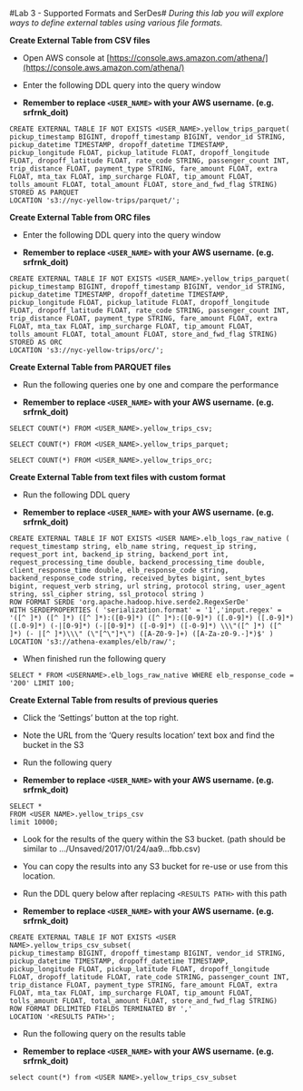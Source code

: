#Lab 3 - Supported Formats and SerDes#
*During this lab you will explore ways to define external tables using various file formats.*

**Create External Table from CSV files**
- Open AWS console at [https://console.aws.amazon.com/athena/](https://console.aws.amazon.com/athena/)

- Enter the following DDL query into the query window
- **Remember to replace `<USER_NAME>` with your AWS username. (e.g. srfrnk_doit)**
```
CREATE EXTERNAL TABLE IF NOT EXISTS <USER_NAME>.yellow_trips_parquet(
pickup_timestamp BIGINT, dropoff_timestamp BIGINT, vendor_id STRING, pickup_datetime TIMESTAMP, dropoff_datetime TIMESTAMP, pickup_longitude FLOAT, pickup_latitude FLOAT, dropoff_longitude FLOAT, dropoff_latitude FLOAT, rate_code STRING, passenger_count INT, trip_distance FLOAT, payment_type STRING, fare_amount FLOAT, extra FLOAT, mta_tax FLOAT, imp_surcharge FLOAT, tip_amount FLOAT, tolls_amount FLOAT, total_amount FLOAT, store_and_fwd_flag STRING)
STORED AS PARQUET
LOCATION 's3://nyc-yellow-trips/parquet/';
```

**Create External Table from ORC files**
- Enter the following DDL query into the query window

- **Remember to replace `<USER_NAME>` with your AWS username. (e.g. srfrnk_doit)**

```
CREATE EXTERNAL TABLE IF NOT EXISTS <USER_NAME>.yellow_trips_parquet(
pickup_timestamp BIGINT, dropoff_timestamp BIGINT, vendor_id STRING, pickup_datetime TIMESTAMP, dropoff_datetime TIMESTAMP, pickup_longitude FLOAT, pickup_latitude FLOAT, dropoff_longitude FLOAT, dropoff_latitude FLOAT, rate_code STRING, passenger_count INT, trip_distance FLOAT, payment_type STRING, fare_amount FLOAT, extra FLOAT, mta_tax FLOAT, imp_surcharge FLOAT, tip_amount FLOAT, tolls_amount FLOAT, total_amount FLOAT, store_and_fwd_flag STRING)
STORED AS ORC
LOCATION 's3://nyc-yellow-trips/orc/';
```

**Create External Table from PARQUET files**
- Run the following queries one by one and compare the performance

- **Remember to replace `<USER_NAME>` with your AWS username. (e.g. srfrnk_doit)**

```
SELECT COUNT(*) FROM <USER_NAME>.yellow_trips_csv;

SELECT COUNT(*) FROM <USER_NAME>.yellow_trips_parquet;

SELECT COUNT(*) FROM <USER_NAME>.yellow_trips_orc;
```

**Create External Table from text files with custom format**
- Run the following DDL query

- **Remember to replace `<USER_NAME>` with your AWS username. (e.g. srfrnk_doit)**

```
CREATE EXTERNAL TABLE IF NOT EXISTS <USER NAME>.elb_logs_raw_native ( request_timestamp string, elb_name string, request_ip string, request_port int, backend_ip string, backend_port int, request_processing_time double, backend_processing_time double, client_response_time double, elb_response_code string, backend_response_code string, received_bytes bigint, sent_bytes bigint, request_verb string, url string, protocol string, user_agent string, ssl_cipher string, ssl_protocol string )
ROW FORMAT SERDE 'org.apache.hadoop.hive.serde2.RegexSerDe'
WITH SERDEPROPERTIES ( 'serialization.format' = '1','input.regex' = '([^ ]*) ([^ ]*) ([^ ]*):([0-9]*) ([^ ]*):([0-9]*) ([.0-9]*) ([.0-9]*) ([.0-9]*) (-|[0-9]*) (-|[0-9]*) ([-0-9]*) ([-0-9]*) \\\"([^ ]*) ([^ ]*) (- |[^ ]*)\\\" (\"[^\"]*\") ([A-Z0-9-]+) ([A-Za-z0-9.-]*)$' ) 
LOCATION 's3://athena-examples/elb/raw/';
```

- When finished run the following query

```
SELECT * FROM <USERNAME>.elb_logs_raw_native WHERE elb_response_code = '200' LIMIT 100;
```

**Create External Table from results of previous queries**
- Click the ‘Settings’ button at the top right.

- Note the URL from the ‘Query results location’ text box and find the bucket in the S3
- Run the following query
- **Remember to replace `<USER_NAME>` with your AWS username. (e.g. srfrnk_doit)**

```
SELECT * 
FROM <USER NAME>.yellow_trips_csv 
limit 10000;
```

- Look for the results of the query within the S3 bucket. (path should be similar to .../Unsaved/2017/01/24/aa9...fbb.csv)

- You can copy the results into any S3 bucket for re-use or use from this location.
- Run the DDL query below after replacing `<RESULTS PATH>` with this path  
- **Remember to replace `<USER_NAME>` with your AWS username. (e.g. srfrnk_doit)**
```
CREATE EXTERNAL TABLE IF NOT EXISTS <USER NAME>.yellow_trips_csv_subset(
pickup_timestamp BIGINT, dropoff_timestamp BIGINT, vendor_id STRING, pickup_datetime TIMESTAMP, dropoff_datetime TIMESTAMP, pickup_longitude FLOAT, pickup_latitude FLOAT, dropoff_longitude FLOAT, dropoff_latitude FLOAT, rate_code STRING, passenger_count INT, trip_distance FLOAT, payment_type STRING, fare_amount FLOAT, extra FLOAT, mta_tax FLOAT, imp_surcharge FLOAT, tip_amount FLOAT, tolls_amount FLOAT, total_amount FLOAT, store_and_fwd_flag STRING)
ROW FORMAT DELIMITED FIELDS TERMINATED BY ','
LOCATION '<RESULTS PATH>';
```

- Run the following query on the results table

- **Remember to replace `<USER_NAME>` with your AWS username. (e.g. srfrnk_doit)**
```
select count(*) from <USER NAME>.yellow_trips_csv_subset
```

